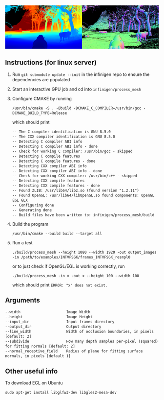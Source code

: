 <img src="depth_example.png" width="50%"><img src="normals_example.png" width="50%">

## Instructions (for linux server)

1. Run `git submodule update --init` in the infinigen repo to ensure the dependencies are populated

2. Start an interactive GPU job and cd into `infinigen/process_mesh`

3. Configure CMAKE by running
    ```
    /usr/bin/cmake -S . -Bbuild -DCMAKE_C_COMPILER=/usr/bin/gcc -DCMAKE_BUILD_TYPE=Release
    ```
    which should print
    ```
    -- The C compiler identification is GNU 8.5.0
    -- The CXX compiler identification is GNU 8.5.0
    -- Detecting C compiler ABI info
    -- Detecting C compiler ABI info - done
    -- Check for working C compiler: /usr/bin/gcc - skipped
    -- Detecting C compile features
    -- Detecting C compile features - done
    -- Detecting CXX compiler ABI info
    -- Detecting CXX compiler ABI info - done
    -- Check for working CXX compiler: /usr/bin/c++ - skipped
    -- Detecting CXX compile features
    -- Detecting CXX compile features - done
    -- Found ZLIB: /usr/lib64/libz.so (found version "1.2.11")
    -- Found OpenGL: /usr/lib64/libOpenGL.so found components: OpenGL EGL GLX
    -- Configuring done
    -- Generating done
    -- Build files have been written to: infinigen/process_mesh/build
    ```

4. Build the program
    ```
    /usr/bin/cmake --build build --target all
    ```

5. Run a test
    ```
    ./build/process_mesh --height 1080 --width 1920 -out output_images -in /path/to/examples/INTVFSGK/frames_INTVFSGK_resmpl0
    ```

    or to just check if OpenGL/EGL is working correctly, run

    ```
    ./build/process_mesh -in x -out x --height 100 --width 100
    ```
    which should print `ERROR: "x" does not exist.`

## Arguments

```
--width                     Image Width
--height                    Image Height
--input_dir                 Input frames directory
--output_dir                Output directory
--line_width                Width of occlusion boundaries, in pixels [default: 2]
--subdivide                 How many depth samples per-pixel (squared) for fitting normals [default: 2]
--normal_receptive_field    Radius of plane for fitting surface normals, in pixels [default 1]
```

## Other useful info

To download EGL on Ubuntu
```
sudo apt-get install libglfw3-dev libgles2-mesa-dev
```
